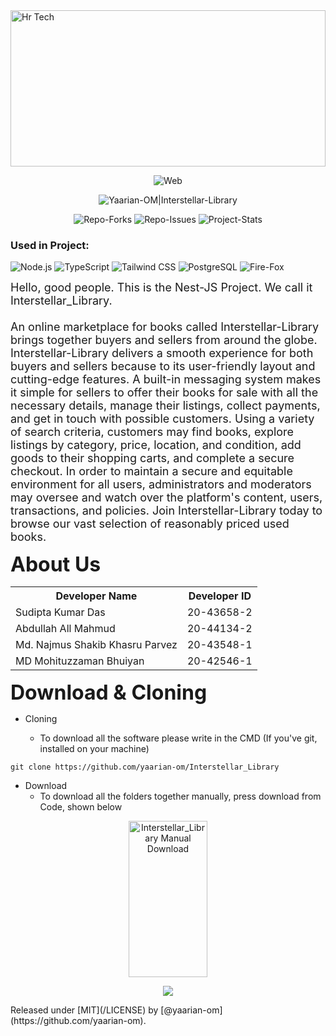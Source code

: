 <link rel="stylesheet" href="https://cdnjs.cloudflare.com/ajax/libs/twitter-bootstrap/4.6.0/css/bootstrap.min.css">


<link rel="stylesheet" href="https://maxcdn.bootstrapcdn.com/bootstrap/4.5.2/css/bootstrap.min.css">

<!-- Logo -->
<img src="https://github.com/Alamin031/Hr-Tech/blob/master/hr-tech-logo/svg/logo-color.svg" alt="Hr Tech" width="100%" height="250"/>
<!-- Badges => Clone_Count, Platform=windows, Stars, DataBase  -->
 <p align="center">
    <img src="https://img.shields.io/badge/https://alamin031.github.io/Md-Al-Amin-Chowdhury/?style=for-the-badge&logo=About.&logoColor=white"alt="Web"/>
<!--     <img src="https://img.shields.io/github/Alamin031/Hr-Tech?style=social" alt="Repo-Stars"/> -->
</p>
<!-- Badges => Yaarian-OM|Repo-Name  -->
 <p align="center">
    <img src="https://img.shields.io/badge/view-Interstellar_Library-blue?style=for-the-badge" alt="Yaarian-OM|Interstellar-Library"/>
 </p>
 <!-- Badges => Forks, Tags, Issues, Language -->
 <p align="center">
    <img src="https://img.shields.io/github/forks/yaarian-om/OPEN-SCHOOL?style=social" alt="Repo-Forks"/>
    <img src="https://img.shields.io/github/issues/yaarian-om/OPEN-SCHOOL" alt="Repo-Issues"/>
    <img src="https://badgen.net/badge/Project-Stats/Under-Construction/green?icon=github" alt="Project-Stats"/>
 </p>
   
<p align="center">
  <h3><b>Used in Project:</b></h3>
    <img src="https://img.shields.io/badge/Node.js-43853D?style=for-the-badge&logo=node.js&logoColor=white" alt="Node.js" class="d-inline-block"/>
    <img src="https://img.shields.io/badge/TypeScript-007ACC?style=for-the-badge&logo=typescript&logoColor=white" alt="TypeScript" class="d-inline-block"/>
    <img src="https://img.shields.io/badge/Tailwind_CSS-38B2AC?style=for-the-badge&logo=tailwind-css&logoColor=white" alt="Tailwind CSS" class="d-inline-block"/>
    <img src="https://img.shields.io/badge/PostgreSQL-316192?style=for-the-badge&logo=postgresql&logoColor=white" alt="PostgreSQL" class="d-inline-block"/>
 <img src="https://img.shields.io/badge/Firefox_Browser-FF7139?style=for-the-badge&logo=Firefox-Browser&logoColor=white" alt="Fire-Fox" class="d-inline-block"/>
 
 </p>
<!-- Short Description -->
<p>
    <font size="+1">
        Hello, good people. This is the Nest-JS Project. We call it Interstellar_Library. 
        <br> <br>
         An online marketplace for books called Interstellar-Library brings together buyers and sellers from around the globe. Interstellar-Library delivers a smooth experience for both buyers and sellers because to its user-friendly layout and cutting-edge features. A built-in messaging system makes it simple for sellers to offer their books for sale with all the necessary details, manage their listings, collect payments, and get in touch with possible customers. Using a variety of search criteria, customers may find books, explore listings by category, price, location, and condition, add goods to their shopping carts, and complete a secure checkout. In order to maintain a secure and equitable environment for all users, administrators and moderators may oversee and watch over the platform's content, users, transactions, and policies. Join Interstellar-Library today to browse our vast selection of reasonably priced used books.
    </font>
</p>

<!-- About Us -->
<p>
    <font size="+3">
        <b>About Us</b> <br/>
    </font>
    <table class="table-sm table-hover cursor-pointer" >
    <tr>
        <th class="text-center">Developer Name</th>
        <th class="text-center">Developer ID</th>
    </tr>
    <tr>
        <td class="text-center">Sudipta Kumar Das</td>
        <td class="text-center">20-43658-2</td>
    </tr>
    <tr>
        <td class="text-center">Abdullah All Mahmud</td>
        <td class="text-center">20-44134-2</td>
    </tr>
    <tr>
        <td class="text-center">Md. Najmus Shakib Khasru Parvez</td>
        <td class="text-center">20-43548-1</td>
    </tr>
    <tr>
        <td class="text-center">MD Mohituzzaman Bhuiyan</td>
        <td class="text-center">20-42546-1</td>
    </tr>
    </table>
</p>



<!-- Download & Cloning TITLE -->
<p>
    <font size="+3">
        <b>Download & Cloning</b> <br/>
    </font>
</p>
<!-- Cloning -->

- Cloning
  
   - To download all the software please write in the CMD (If you've git, installed on your machine)

```dotnetcli
git clone https://github.com/yaarian-om/Interstellar_Library
```
<!-- <p align="center">
    <img src="" alt="Interstellar_Library Clone" width="80%" height="250" alt="Clone Result"/>
</p> -->
<!-- Download -->

- Download
  -  To download all the folders together manually, press download from Code, shown below
<p align="center">
    <img src="https://raw.githubusercontent.com/yaarian-om/SERVER/main/1010110010/Interstellar-Library/Interstellar_Library_Manual_Download.webp" alt="Interstellar_Library Manual Download" width="50%" height="250"/>
</p>


<!-- License Badge -->
<p align="center"><img src="https://img.shields.io/badge/License-Universal(1.0)-cyan"/></p>
<!-- License Released -->
Released under [MIT](/LICENSE) by [@yaarian-om](https://github.com/yaarian-om).
